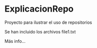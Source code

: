 # ExplicacionRepo

Proyecto para ilustrar el uso de repositorios

Se han incluido los archivos file1.txt

Más info...
